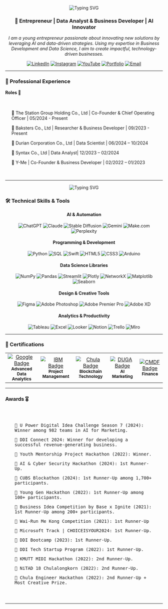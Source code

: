 <div align="center">
  <img src="https://readme-typing-svg.demolab.com?font=Fira+Code&size=32&duration=2800&pause=2000&color=FF9E0F&center=true&vCenter=true&width=940&lines=Hi+👋+I'm+Naruebet+Aungsirikulthumrong" alt="Typing SVG" />
</div>

<h3 align="center">🚀 Entrepreneur | Data Analyst & Business Developer | AI Innovator</h3>

<div align="center">
  <p><i>I am a young entrepreneur passionate about innovating new solutions by leveraging AI and data-driven strategies. Using my expertise in Business Development and Data Science, I aim to create impactful, technology-driven businesses.</i></p>
</div> 

<div align="center">
  
[![LinkedIn](https://img.shields.io/badge/LinkedIn-0077B5?style=for-the-badge&logo=linkedin&logoColor=white)](https://www.linkedin.com/in/leonaruebet/)
[![Instagram](https://img.shields.io/badge/Instagram-E4405F?style=for-the-badge&logo=instagram&logoColor=white)](https://www.instagram.com/leonaruebet/)
[![YouTube](https://img.shields.io/badge/YouTube-FF0000?style=for-the-badge&logo=youtube&logoColor=white)](https://www.youtube.com/@leonaruebet)
[![Portfolio](https://img.shields.io/badge/Portfolio-FF7139?style=for-the-badge&logo=Firefox-Browser&logoColor=white)](https://naruebet.ireadcustomer.com)
[![Email](https://img.shields.io/badge/Email-D14836?style=for-the-badge&logo=gmail&logoColor=white)](mailto:leonaruebet@gmail.com)

</div>

---

### 💼 Professional Experience


**Roles 🌟**
  <kbd>
    <div align="left" style="padding: 20px;">
      <p>🏢 The Station Group Holding Co., Ltd | Co-Founder & Chief Operating Officer | 05/2024 - Present</p>
      <p>🏢 Baksters Co., Ltd | Researcher & Business Developer | 09/2023 - Present</p>
      <p>🏢 Durian Corporation Co., Ltd | Data Scientist | 06/2024 – 10/2024</p>
      <p>🏢 Syntax Co., Ltd | Data Analyst| 12/2023 – 02/2024</p>
      <p>🏢 Y-Me | Co-Founder & Business Developer | 02/2022 – 01/2023</p>
    </div>
  </kbd>
</div>

---

<div align="center">
  <img src="https://readme-typing-svg.demolab.com?font=Fira+Code&size=24&duration=2800&pause=2000&color=FF9E0F&center=true&vCenter=true&width=940&lines=Innovating+at+the+intersection+of+Data,+AI,+and+Business!" alt="Typing SVG" />
</div>

### 🛠️ Technical Skills & Tools

<div align="center">

#### AI & Automation
![ChatGPT](https://img.shields.io/badge/ChatGPT-74aa9c?style=for-the-badge&logo=openai&logoColor=white)
![Claude](https://img.shields.io/badge/Claude-000000?style=for-the-badge)
![Stable Diffusion](https://img.shields.io/badge/Stable_Diffusion-FF9E0F?style=for-the-badge)
![Gemini](https://img.shields.io/badge/Gemini-4285F4?style=for-the-badge&logo=google&logoColor=white)
![Make.com](https://img.shields.io/badge/Make.com-2E77BC?style=for-the-badge)
![Perplexity](https://img.shields.io/badge/Perplexity-purple?style=for-the-badge)

#### Programming & Development
![Python](https://img.shields.io/badge/Python-3776AB?style=for-the-badge&logo=python&logoColor=white)
![SQL](https://img.shields.io/badge/SQL-4479A1?style=for-the-badge&logo=mysql&logoColor=white)
![Swift](https://img.shields.io/badge/Swift-FA7343?style=for-the-badge&logo=swift&logoColor=white)
![HTML5](https://img.shields.io/badge/HTML5-E34F26?style=for-the-badge&logo=html5&logoColor=white)
![CSS3](https://img.shields.io/badge/CSS3-1572B6?style=for-the-badge&logo=css3&logoColor=white)
![Arduino](https://img.shields.io/badge/Arduino-00979D?style=for-the-badge&logo=Arduino&logoColor=white)

#### Data Science Libraries
![NumPy](https://img.shields.io/badge/NumPy-013243?style=for-the-badge&logo=numpy&logoColor=white)
![Pandas](https://img.shields.io/badge/Pandas-150458?style=for-the-badge&logo=pandas&logoColor=white)
![Streamlit](https://img.shields.io/badge/Streamlit-FF4B4B?style=for-the-badge&logo=Streamlit&logoColor=white)
![Plotly](https://img.shields.io/badge/Plotly-3F4F75?style=for-the-badge&logo=plotly&logoColor=white)
![NetworkX](https://img.shields.io/badge/NetworkX-blue?style=for-the-badge)
![Matplotlib](https://img.shields.io/badge/Matplotlib-11557c?style=for-the-badge)
![Seaborn](https://img.shields.io/badge/Seaborn-3776AB?style=for-the-badge)

#### Design & Creative Tools
![Figma](https://img.shields.io/badge/Figma-F24E1E?style=for-the-badge&logo=figma&logoColor=white)
![Adobe Photoshop](https://img.shields.io/badge/Photoshop-31A8FF?style=for-the-badge&logo=adobe%20photoshop&logoColor=white)
![Adobe Premier Pro](https://img.shields.io/badge/Premier_Pro-9999FF?style=for-the-badge&logo=adobe%20premiere%20pro&logoColor=white)
![Adobe XD](https://img.shields.io/badge/Adobe_XD-FF61F6?style=for-the-badge&logo=adobe%20xd&logoColor=white)

#### Analytics & Productivity
![Tableau](https://img.shields.io/badge/Tableau-E97627?style=for-the-badge&logo=Tableau&logoColor=white)
![Excel](https://img.shields.io/badge/Excel-217346?style=for-the-badge&logo=microsoft-excel&logoColor=white)
![Looker](https://img.shields.io/badge/Looker-4285F4?style=for-the-badge&logo=looker&logoColor=white)
![Notion](https://img.shields.io/badge/Notion-000000?style=for-the-badge&logo=notion&logoColor=white)
![Trello](https://img.shields.io/badge/Trello-0052CC?style=for-the-badge&logo=trello&logoColor=white)
![Miro](https://img.shields.io/badge/Miro-050038?style=for-the-badge&logo=Miro&logoColor=white)

</div>

---

### 📜 Certifications

<div align="left">
  <table>
    <tr>
      <td align="center">
        <a href="https://www.coursera.org/account/accomplishments/specialization/IKDNMNJXDY3O">
          <img src="https://img.shields.io/badge/Issuer-Google-4285F4?style=for-the-badge&logo=google&logoColor=white" alt="Google Badge"/>
          <br>
          <sub><b>Advanced Data Analytics</b></sub>
        </a>
      </td>
      <td align="center">
        <a href="https://www.coursera.org/account/accomplishments/verify/CMO5SPVPSOEQ">
          <img src="https://img.shields.io/badge/Issuer-IBM-052FAD?style=for-the-badge&logo=ibm&logoColor=white" alt="IBM Badge"/>
          <br>
          <sub><b>Project Management</b></sub>
        </a>
      </td>
      <td align="center">
        <a href="https://drive.google.com/file/d/15_YL4KK0PONhFB-RigEohPhx2FrxwM7U/view">
          <img src="https://img.shields.io/badge/Issuer-Chulalongkorn-FF1493?style=for-the-badge" alt="Chula Badge"/>
          <br>
          <sub><b>Blockchain Technology</b></sub>
        </a>
      </td>
      <td align="center">
        <a href="https://drive.google.com/file/d/10-gJgWm93dEdbrj9yn72Ulvo2MWlxT92/view">
          <img src="https://img.shields.io/badge/Issuer-DUGA-4B0082?style=for-the-badge" alt="DUGA Badge"/>
          <br>
          <sub><b>AI Marketing</b></sub>
        </a>
      </td>
      <td align="center">
        <a href="https://drive.google.com/file/d/1PvcNJIBLIhdRfiuh81FTTAJRtf7LEu8s/view">
          <img src="https://img.shields.io/badge/Issuer-CMDF-008000?style=for-the-badge" alt="CMDF Badge"/>
          <br>
          <sub><b>Finance</b></sub>
        </a>
      </td>
    </tr>
  </table>
</div>

---

### Awards 🎖️

  <kbd>
    <div align="left" style="padding: 30px;">
      <p>🥇 U Power Digital Idea Challenge Season 7 (2024): Winner among 982 teams in AI for Marketing.</p>
      <p>🥇 DDI Connect 2024: Winner for developing a successful revenue-generating business.</p>
      <p>🥇 Youth Mentorship Project Hackathon (2022): Winner.</p>
      <p>🥈 AI & Cyber Security Hackathon (2024): 1st Runner-Up.</p>
      <p>🥈 CUBS Blockathon (2024): 1st Runner-Up among 1,700+ participants.</p>
      <p>🥈 Young Gen Hackathon (2022): 1st Runner-Up among 100+ participants.</p>
      <p>🥈 Business Idea Competition by Base x Ignite (2021): 1st Runner-Up among 200+ participants.</p>
      <p>🥈 Wai-Run Me Kong Competition (2021): 1st Runner-Up</p>
      <p>🥈 Microsoft Track | CHOICEISYOUR2024: 1st Runner-Up.</p>
      <p>🥈 DDI Bootcamp (2023): 1st Runner-Up.</p>
      <p>🥈 DDI Tech Startup Program (2022): 1st Runner-Up.</p>
      <p>🥉 KMUTT MIDI Hackathon (2022): 2nd Runner-Up.</p>
      <p>🥉 NiTAD 18 Chulalongkorn (2022): 2nd Runner-Up.</p>
      <p>🥉 Chula Engineer Hackathon (2022): 2nd Runner-Up + Most Creative Prize.</p>
    </div>
  </kbd>
</div>

---
